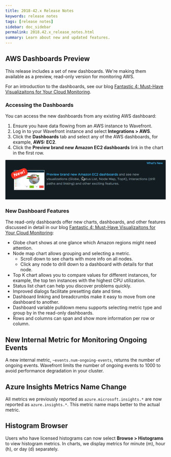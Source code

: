 ```yaml
---
title: 2018-42.x Release Notes
keywords: release notes
tags: [release notes]
sidebar: doc_sidebar
permalink: 2018.42.x_release_notes.html
summary: Learn about new and updated features.
---
```


## AWS Dashboards Preview

This release includes a set of new dashboards. We're making them available as a preview, read-only version for monitoring AWS.

For an introduction to the dashboards, see our blog [Fantastic 4: Must-Have Visualizaitons for Your Cloud Monitoring](https://www.wavefront.com/holistic-cloud-monitoring/).

### Accessing the Dashboards

You can access the new dashboards from any existing AWS dashboard:
1. Ensure you have data flowing from an AWS instance to Wavefront.
2. Log in to your Wavefront instance and select **Integrations > AWS**.
3. Click the **Dashboards** tab and select any of the AWS dashboards, for example, **AWS: EC2**.
4. Click the **Preview brand new Amazon EC2 dashboards** link in the chart in the first row.

![new dashboards](images/new_dashboards.png)

### New Dashboard Features

The read-only dashboards offer new charts, dashboards, and other features discussed in detail in our blog [Fantastic 4: Must-Have Visualizaitons for Your Cloud Monitoring](https://www.wavefront.com/holistic-cloud-monitoring/):
* Globe chart shows at one glance which Amazon regions might need attention.
* Node map chart allows grouping and selecting a metric.
  - Scroll down to see charts with more info on all nodes.
  - Click any node to drill down to a dashboard with details for that node.
* Top K chart allows you to compare values for different instances, for example, the top ten instances with the highest CPU utilization.
* Status list chart can help you discover problems quickly.
* Improved dialogs facilitate presetting date and time.
* Dashboard linking and breadcrumbs make it easy to move from one dashboard to another.
* Dashboard variable pulldown menu supports selecting metric type and group by in the read-only dashboards.
* Rows and columns can span and show more information per row or column.

## New  Internal Metric for Monitoring Ongoing Events

A new internal metric, `~events.num-ongoing-events`, returns the number of ongoing events. Wavefront limits the number of ongoing events to 1000 to avoid performance degradation in your cluster.

## Azure Insights Metrics Name Change

All metrics we previously reported as `azure.microsoft.insights.*` are now reported as `azure.insights.*`. This metric name maps better to the actual metric.

## Histogram Browser

Users who have licensed histograms can now select **Browse > Histograms** to view histogram metrics. In charts, we display metrics for minute (m), hour (h), or day (d) separately.
